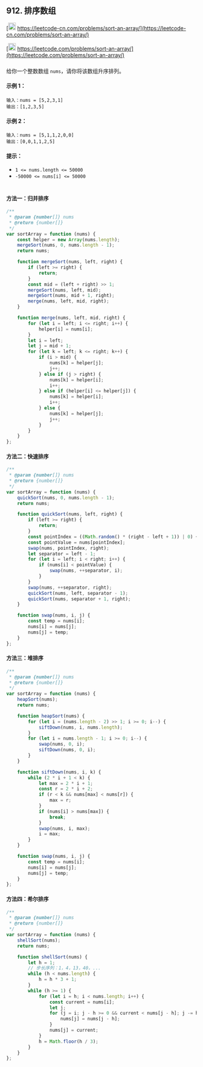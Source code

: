 ## 912. 排序数组

[<img src="https://static.leetcode-cn.com/cn-mono-assets/production/assets/logo-dark-cn.c42314a8.svg" height="20" /> https://leetcode-cn.com/problems/sort-an-array/](https://leetcode-cn.com/problems/sort-an-array/)

[<img src="https://assets.leetcode.com/static_assets/public/webpack_bundles/images/logo-dark.e99485d9b.svg" height="20"/> https://leetcode.com/problems/sort-an-array/](https://leetcode.com/problems/sort-an-array/)

###

给你一个整数数组 `nums`，请你将该数组升序排列。

#### 示例 1：

```
输入：nums = [5,2,3,1]
输出：[1,2,3,5]
```

#### 示例 2：

```
输入：nums = [5,1,1,2,0,0]
输出：[0,0,1,1,2,5]
```

#### 提示：

-   `1 <= nums.length <= 50000`
-   `-50000 <= nums[i] <= 50000`

#

#### 方法一：归并排序

```js
/**
 * @param {number[]} nums
 * @return {number[]}
 */
var sortArray = function (nums) {
    const helper = new Array(nums.length);
    mergeSort(nums, 0, nums.length - 1);
    return nums;

    function mergeSort(nums, left, right) {
        if (left >= right) {
            return;
        }
        const mid = (left + right) >> 1;
        mergeSort(nums, left, mid);
        mergeSort(nums, mid + 1, right);
        merge(nums, left, mid, right);
    }

    function merge(nums, left, mid, right) {
        for (let i = left; i <= right; i++) {
            helper[i] = nums[i];
        }
        let i = left;
        let j = mid + 1;
        for (let k = left; k <= right; k++) {
            if (i > mid) {
                nums[k] = helper[j];
                j++;
            } else if (j > right) {
                nums[k] = helper[i];
                i++;
            } else if (helper[i] <= helper[j]) {
                nums[k] = helper[i];
                i++;
            } else {
                nums[k] = helper[j];
                j++;
            }
        }
    }
};
```

#### 方法二：快速排序

```js
/**
 * @param {number[]} nums
 * @return {number[]}
 */
var sortArray = function (nums) {
    quickSort(nums, 0, nums.length - 1);
    return nums;

    function quickSort(nums, left, right) {
        if (left >= right) {
            return;
        }
        const pointIndex = ((Math.random() * (right - left + 1)) | 0) + left;
        const pointValue = nums[pointIndex];
        swap(nums, pointIndex, right);
        let separator = left - 1;
        for (let i = left; i < right; i++) {
            if (nums[i] < pointValue) {
                swap(nums, ++separator, i);
            }
        }
        swap(nums, ++separator, right);
        quickSort(nums, left, separator - 1);
        quickSort(nums, separator + 1, right);
    }

    function swap(nums, i, j) {
        const temp = nums[i];
        nums[i] = nums[j];
        nums[j] = temp;
    }
};
```

#### 方法三：堆排序

```js
/**
 * @param {number[]} nums
 * @return {number[]}
 */
var sortArray = function (nums) {
    heapSort(nums);
    return nums;

    function heapSort(nums) {
        for (let i = (nums.length - 2) >> 1; i >= 0; i--) {
            siftDown(nums, i, nums.length);
        }
        for (let i = nums.length - 1; i >= 0; i--) {
            swap(nums, 0, i);
            siftDown(nums, 0, i);
        }
    }

    function siftDown(nums, i, k) {
        while (2 * i + 1 < k) {
            let max = 2 * i + 1;
            const r = 2 * i + 2;
            if (r < k && nums[max] < nums[r]) {
                max = r;
            }
            if (nums[i] > nums[max]) {
                break;
            }
            swap(nums, i, max);
            i = max;
        }
    }

    function swap(nums, i, j) {
        const temp = nums[i];
        nums[i] = nums[j];
        nums[j] = temp;
    }
};
```

#### 方法四：希尔排序

```js
/**
 * @param {number[]} nums
 * @return {number[]}
 */
var sortArray = function (nums) {
    shellSort(nums);
    return nums;

    function shellSort(nums) {
        let h = 1;
        // 步长序列：1，4，13，40，...
        while (h < nums.length) {
            h = h * 3 + 1;
        }
        while (h >= 1) {
            for (let i = h; i < nums.length; i++) {
                const current = nums[i];
                let j;
                for (j = i; j - h >= 0 && current < nums[j - h]; j -= h) {
                    nums[j] = nums[j - h];
                }
                nums[j] = current;
            }
            h = Math.floor(h / 3);
        }
    }
};
```
